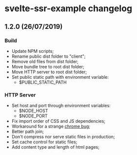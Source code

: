# svelte-ssr-example changelog

## 1.2.0 (26/07/2019)

### Build
 - Update NPM scripts;
 - Rename public dist folder to "client";
 - Remove old files from dist folder;
 - Move bundle tree to root dist folder;
 - Move HTTP server to root dist folder;
 - Set public static path with environment variable:
   - $PUBLIC_STATIC_PATH

### HTTP Server
 - Set host and port through environment variables:
   - $NODE_HOST
   - $NODE_PORT
 - Fix import order of CSS and JS dependencies;
 - Workaround for a strange [chrome bug](https://stackoverflow.com/a/42969257);
 - Better path join;
 - Don't compress nor serve static files in production;
 - Set cache control for static files;
 - Add content type and length of html pages;